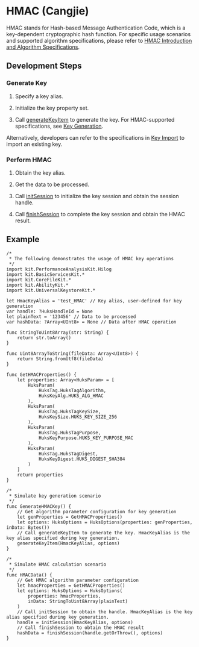 # HMAC (Cangjie)

HMAC stands for Hash-based Message Authentication Code, which is a key-dependent cryptographic hash function. For specific usage scenarios and supported algorithm specifications, please refer to [HMAC Introduction and Algorithm Specifications](./cj-huks-hmac-overview.md).

## Development Steps

### Generate Key

1. Specify a key alias.

2. Initialize the key property set.

3. Call [generateKeyItem](../../../../API_Reference/source_en/apis/UniversalKeystoreKit/cj-apis-security_huks.md#func-generatekeyitemstring-huksoptions) to generate the key. For HMAC-supported specifications, see [Key Generation](./cj-huks-key-generation-overview.md#supported-algorithms).

Alternatively, developers can refer to the specifications in [Key Import](./cj-huks-key-import-overview.md#supported-algorithms) to import an existing key.

### Perform HMAC

1. Obtain the key alias.

2. Get the data to be processed.

3. Call [initSession](../../../../API_Reference/source_en/apis/UniversalKeystoreKit/cj-apis-security_huks.md#func-initsessionstring-huksoptions) to initialize the key session and obtain the session handle.

4. Call [finishSession](../../../../API_Reference/source_en/apis/UniversalKeystoreKit/cj-apis-security_huks.md#func-finishsessionhukshandleid-huksoptions-bytes) to complete the key session and obtain the HMAC result.

## Example

<!-- compile -->

```cangjie
/*
 * The following demonstrates the usage of HMAC key operations
 */
import kit.PerformanceAnalysisKit.Hilog
import kit.BasicServicesKit.*
import kit.CoreFileKit.*
import kit.AbilityKit.*
import kit.UniversalKeystoreKit.*

let HmacKeyAlias = 'test_HMAC' // Key alias, user-defined for key generation
var handle: ?HuksHandleId = None
let plainText = '123456' // Data to be processed
var hashData: ?Array<UInt8> = None // Data after HMAC operation

func StringToUint8Array(str: String) {
    return str.toArray()
}

func Uint8ArrayToString(fileData: Array<UInt8>) {
    return String.fromUtf8(fileData)
}

func GetHMACProperties() {
    let properties: Array<HuksParam> = [
        HuksParam(
            HuksTag.HuksTagAlgorithm,
            HuksKeyAlg.HUKS_ALG_HMAC
        ),
        HuksParam(
            HuksTag.HuksTagKeySize,
            HuksKeySize.HUKS_KEY_SIZE_256
        ),
        HuksParam(
            HuksTag.HuksTagPurpose,
            HuksKeyPurpose.HUKS_KEY_PURPOSE_MAC
        ),
        HuksParam(
            HuksTag.HuksTagDigest,
            HuksKeyDigest.HUKS_DIGEST_SHA384
        )
    ]
    return properties
}

/*
 * Simulate key generation scenario
 */
func GenerateHMACKey() {
    // Get algorithm parameter configuration for key generation
    let genProperties = GetHMACProperties()
    let options: HuksOptions = HuksOptions(properties: genProperties, inData: Bytes())
    // Call generateKeyItem to generate the key. HmacKeyAlias is the key alias specified during key generation.
    generateKeyItem(HmacKeyAlias, options)
}

/*
 * Simulate HMAC calculation scenario
 */
func HMACData() {
    // Get HMAC algorithm parameter configuration
    let hmacProperties = GetHMACProperties()
    let options: HuksOptions = HuksOptions(
        properties: hmacProperties,
        inData: StringToUint8Array(plainText)
    )
    // Call initSession to obtain the handle. HmacKeyAlias is the key alias specified during key generation.
    handle = initSession(HmacKeyAlias, options)
    // Call finishSession to obtain the HMAC result
    hashData = finishSession(handle.getOrThrow(), options)
}
```